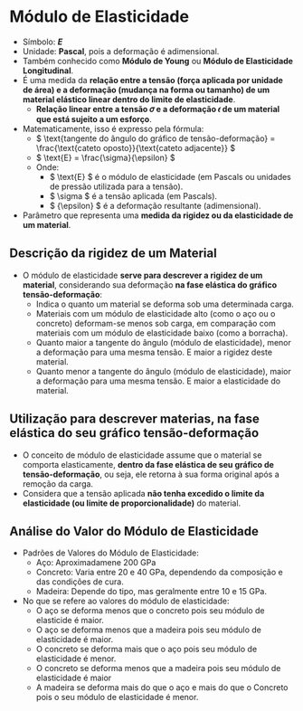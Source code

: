 # Módulo de Elasticidade

- Símbolo: ***E***
- Unidade: **Pascal**, pois a deformação é adimensional.
- Também conhecido como **Módulo de Young** ou **Módulo de Elasticidade Longitudinal**.
- É uma medida da **relação entre a tensão (força aplicada por unidade de área) e a deformação (mudança na forma ou tamanho) de um material elástico linear dentro do limite de elasticidade**.
    - **Relação linear entre a tensão 𝜎 e a deformação 𝜖 de um material que está sujeito a um esforço**. 
- Matematicamente, isso é expresso pela fórmula:  
    - $ \text{tangente do ângulo do gráfico de tensão-deformação}  = \frac{\text{cateto oposto}}{\text{cateto adjacente}} $
    - $ \text{E} = \frac{\sigma}{\epsilon} $  
    - Onde:
        - $ \text{E} $ é o módulo de elasticidade (em Pascals ou unidades de pressão utilizada para a tensão).
        - $ \sigma $ é a tensão aplicada (em Pascals).
        - $ {\epsilon} $ é a deformação resultante (adimensional).
- Parâmetro que representa uma **medida da rigidez ou da elasticidade de um material**.
    

## Descrição da rigidez de um Material
- O módulo de elasticidade **serve para descrever a rigidez de um material**, considerando sua deformação **na fase elástica do gráfico tensão-deformação**:
    - Indica o quanto um material se deforma sob uma determinada carga.
    - Materiais com um módulo de elasticidade alto (como o aço ou o concreto) deformam-se menos sob carga, em comparação com materiais com um módulo de elasticidade baixo (como a borracha).
    - Quanto maior a tangente do ângulo (módulo de elasticidade), menor a deformação para uma mesma tensão. E maior a rigidez deste material.
    - Quanto menor a tangente do ângulo (módulo de elasticidade), maior a deformação para uma mesma tensão. E maior a elasticidade do material.

## Utilização para descrever materias, na fase elástica do seu gráfico tensão-deformação
- O conceito de módulo de elasticidade assume que o material se comporta elasticamente, **dentro da fase elástica de seu gráfico de tensão-deformação**, ou seja, ele retorna à sua forma original após a remoção da carga. 
- Considera que a tensão aplicada **não tenha excedido o limite da elasticidade (ou limite de proporcionalidade)** do material.

## Análise do Valor do Módulo de Elasticidade
- Padrões de Valores do Módulo de Elasticidade:
    - Aço: Aproximadamene 200 GPa
    - Concreto: Varia entre 20 e 40 GPa, dependendo da composição e das condições de cura.
    - Madeira: Depende do tipo, mas geralmente entre 10 e 15 GPa.
- No que se refere ao valores do módulo de elasticidade:
    - O aço se deforma menos que o concreto pois seu módulo de elasticide é maior.
    - O aço se deforma menos que a madeira pois seu módulo de elasticidade é maior.
    - O concreto se deforma mais que o aço pois seu módulo de elasticidade é menor.
    - O concreto se deforma menos que a madeira pois seu módulo de elasticidade é maior
    - A madeira se deforma mais do que o aço e mais do que o Concreto pois o seu módulo de elasticidade é menor.
